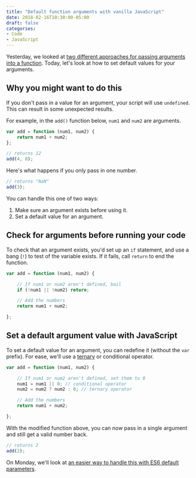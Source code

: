 ```yaml
---
title: "Default function arguments with vanilla JavaScript"
date: 2018-02-16T10:30:00-05:00
draft: false
categories:
- Code
- JavaScript
---
```


Yesterday, we looked at [two different approaches for passing arguments into a function](/how-to-manage-multiple-arguments-in-a-function/). Today, let's look at how to set default values for your arguments.

## Why you might want to do this

If you don't pass in a value for an argument, your script will use `undefined`. This can result in some unexpected results.

For example, in the `add()` function below, `num1` and `num2` are arguments.

```js
var add = function (num1, num2) {
	return num1 + num2;
};

// returns 12
add(4, 8);
```

Here's what happens if you only pass in one number.

```js
// returns "NaN"
add(3);
```

You can handle this one of two ways:

1. Make sure an argument exists before using it.
2. Set a default value for an argument.

## Check for arguments before running your code

To check that an argument exists, you'd set up an `if` statement, and use a bang (`!`) to test of the variable exists. If it fails, call `return` to end the function.

```js
var add = function (num1, num2) {

	// If num1 or num2 aren't defined, bail
	if (!num1 || !num2) return;

	// Add the numbers
	return num1 + num2;

};
```

## Set a default argument value with JavaScript

To set a default value for an argument, you can redefine it (without the `var` prefix). For ease, we'll use a [ternary](/ternary-operators/) or conditional operator.

```js
var add = function (num1, num2) {

	// If num1 or num2 aren't defined, set them to 0
	num1 = num1 || 0; // conditional operator
	num2 = num2 ? num2 : 0; // ternary operator

	// Add the numbers
	return num1 + num2;

};
```

With the modified function above, you can now pass in a single argument and still get a valid number back.

```js
// returns 2
add(2);
```

On Monday, we'll look at [an easier way to handle this with ES6 default parameters](/default-function-arguments-with-es6-default-parameters/).